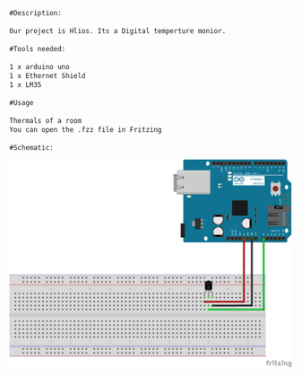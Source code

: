     #Description:

    Our project is Hlios. Its a Digital temperture monior. 
    
    #Tools needed:

    1 x arduino uno
    1 x Ethernet Shield
    1 x LM35
    
    #Usage

    Thermals of a room
    You can open the .fzz file in Fritzing

    #Schematic:

![alt text](https://github.com/thanosmour98/ethernet_arduino_lm35/blob/master/Scematic.png)
